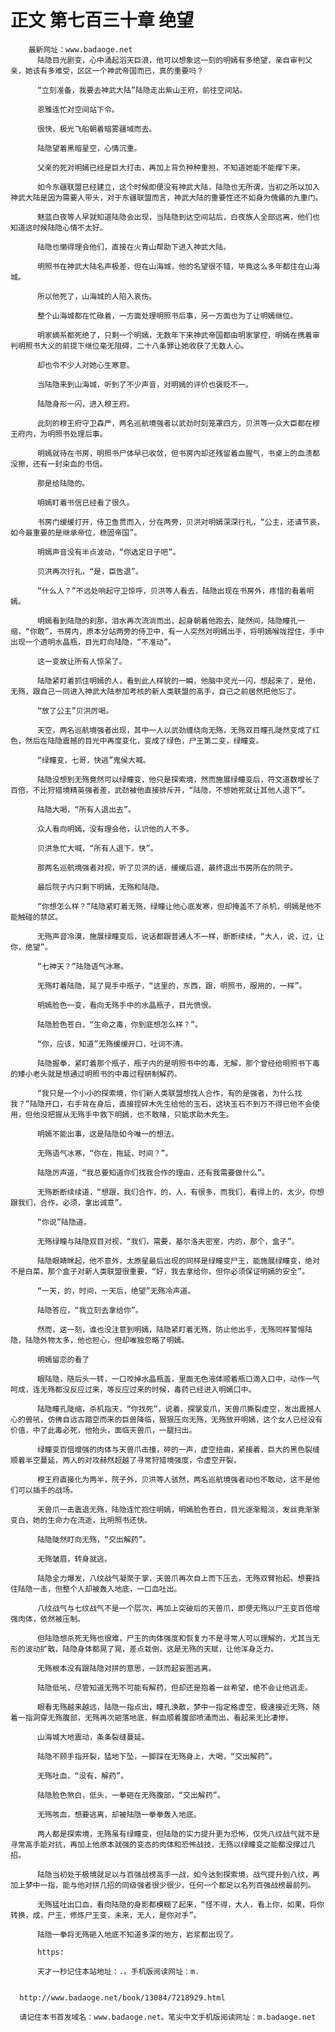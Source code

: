 # 正文 第七百三十章 绝望
        最新网址：www.badaoge.net
          陆隐目光剧变，心中涌起滔天巨浪，他可以想象这一刻的明嫣有多绝望，亲自审判父亲，她该有多难受，区区一个神武帝国而已，真的重要吗？
      
          “立刻准备，我要去神武大陆”陆隐走出紫山王府，前往空间站。
      
          恩雅连忙对空间站下令。
      
          很快，极光飞船朝着暗雾疆域而去。
      
          陆隐望着黑暗星空，心情沉重。
      
          父亲的死对明嫣已经是巨大打击，再加上背负种种重担，不知道她能不能撑下来。
      
          如今东疆联盟已经建立，这个时候即便没有神武大陆，陆隐也无所谓，当初之所以加入神武大陆是因为需要人带头，对于东疆联盟而言，神武大陆的重要性还不如身为傀儡的九重门。
      
          魅蓝白夜等人早就知道陆隐会出现，当陆隐到达空间站后，白夜族人全部远离，他们也知道这时候陆隐心情不太好。
      
          陆隐也懒得理会他们，直接在火青山帮助下进入神武大陆。
      
          明照书在神武大陆名声极差，但在山海城，他的名望很不错，毕竟这么多年都住在山海城。
      
          所以他死了，山海城的人陷入哀伤。
      
          整个山海城都在忙碌着，一方面处理明照书后事，另一方面也为了让明嫣继位。
      
          明家嫡系都死绝了，只剩一个明嫣，无数年下来神武帝国都由明家掌控，明嫣在携着审判明照书大义的前提下继位毫无阻碍，二十八条罪让她收获了无数人心。
      
          却也令不少人对她心生寒意。
      
          当陆隐来到山海城，听到了不少声音，对明嫣的评价也褒贬不一。
      
          陆隐身形一闪，进入穆王府。
      
          此刻的穆王府守卫森严，两名巡航境强者以武劲时刻笼罩四方，贝洪等一众大臣都在穆王府内，为明照书处理后事。
      
          明嫣就待在书房，明照书尸体早已收敛，但书房内却还残留着血腥气，书桌上的血渍都没擦，还有一封染血的书信。
      
          那是给陆隐的。
      
          明嫣盯着书信已经看了很久。
      
          书房门缓缓打开，侍卫鱼贯而入，分在两旁，贝洪对明嫣深深行礼，“公主，还请节哀，如今最重要的是继承帝位，稳固帝国”。
      
          明嫣声音没有半点波动，“你选定日子吧”。
      
          贝洪再次行礼，“是，臣告退”。
      
          “什么人？”不远处响起守卫惊呼，贝洪等人看去，陆隐出现在书房外，疼惜的看着明嫣。
      
          明嫣看到陆隐的刹那，泪水再次流淌而出，起身朝着他跑去，陡然间，陆隐瞳孔一缩，“你敢”，书房内，原本分站两旁的侍卫中，有一人突然对明嫣出手，将明嫣喉咙捏住，手中出现一个透明水晶瓶，目光盯向陆隐，“不准动”。
      
          这一变故让所有人惊呆了。
      
          陆隐紧盯着抓住明嫣的人，看到此人样貌的一瞬，他脑中灵光一闪，想起来了，是他，无殇，跟自己一同进入神武大陆参加考核的新人类联盟的高手，自己之前居然把他忘了。
      
          “放了公主”贝洪厉喝。
      
          天空，两名巡航境强者出现，其中一人以武劲缠绕向无殇，无殇双目瞳孔陡然变成了红色，然后在陆隐震撼的目光中再度变化，变成了绿色，尸王第二变，绿瞳变。
      
          “绿瞳变，七哥，快逃”鬼侯大喊。
      
          陆隐没想到无殇竟然可以绿瞳变，他只是探索境，然而施展绿瞳变后，符文道数增长了百倍，不比狩猎境精英强者差，武劲被他直接排斥开，“陆隐，不想她死就让其他人退下”。
      
          陆隐大喝，“所有人退出去”。
      
          众人看向明嫣，没有理会他，认识他的人不多。
      
          贝洪急忙大喊，“所有人退下，快”。
      
          那两名巡航境强者对视，听了贝洪的话，缓缓后退，最终退出书房所在的院子。
      
          最后院子内只剩下明嫣，无殇和陆隐。
      
          “你想怎么样？”陆隐紧盯着无殇，绿瞳让他心底发寒，但却掩盖不了杀机，明嫣是他不能触碰的禁区。
      
          无殇声音冷漠，施展绿瞳变后，说话都跟普通人不一样，断断续续，“大人，说，过，让你，绝望”。
      
          “七神天？”陆隐语气冰寒。
      
          无殇盯着陆隐，晃了晃手中瓶子，“这里的，东西，跟，明照书，服用的，一样”。
      
          明嫣脸色一变，看向无殇手中的水晶瓶子，目光愤恨。
      
          陆隐脸色苍白，“生命之毒，你到底想怎么样？”。
      
          “你，应该，知道”无殇缓缓开口，吐词不清。
      
          陆隐握拳，紧盯着那个瓶子，瓶子内的是明照书中的毒，无解，那个曾经给明照书下毒的矮小老头就是想通过明照书的中毒过程研制解药。
      
          “我只是一个小小的探索境，你们新人类联盟想找人合作，有的是强者，为什么找我？”陆隐开口，右手背在身后，直接捏碎木先生给他的玉石，这块玉石不到万不得已他不会使用，但他没把握从无殇手中救下明嫣，也不敢赌，只能求助木先生。
      
          明嫣不能出事，这是陆隐如今唯一的想法。
      
          无殇语气冰寒，“你在，拖延，时间？”。
      
          陆隐厉声道，“我总要知道你们找我合作的理由，还有我需要做什么”。
      
          无殇断断续续道，“想跟，我们合作，的，人，有很多，而我们，看得上的，太少，你想跟我们，合作，必须，拿出诚意”。
      
          “你说”陆隐道。
      
          无殇绿瞳与陆隐双目对视，“我们，需要，基尔洛夫密室，内的，那个，盒子”。
      
          陆隐眼睛眯起，他不意外，太原星最后出现的同样是绿瞳变尸王，能施展绿瞳变，绝对不是白菜，那个盒子对新人类联盟很重要，“好，我去拿给你，但你必须保证明嫣的安全”。
      
          “一天，的，时间，一天后，绝望”无殇冷声道。
      
          陆隐答应，“我立刻去拿给你”。
      
          然而，这一刻，谁也没注意到明嫣，陆隐紧盯着无殇，防止他出手，无殇同样警惕陆隐，陆隐外物太多，他也担心，但却唯独忽略了明嫣。
      
          明嫣留恋的看了
      
          眼陆隐，随后头一转，一口咬掉水晶瓶盖，里面无色液体顺着瓶口滴入口中，动作一气呵成，连无殇都没反应过来，等反应过来的时候，毒药已经进入明嫣口中。
      
          陆隐瞳孔陡缩，杀机指天，“你找死”，说着，探掌变爪，天兽爪撕裂虚空，发出震撼人心的兽吼，仿佛自远古踏空而来的巨兽降临，狠狠压向无殇，无殇放开明嫣，这个女人已经没有价值，中了此毒必死，他抬头，面临天兽爪，一腿扫出。
      
          绿瞳变百倍增强的肉体与天兽爪击撞，砰的一声，虚空扭曲，紧接着，巨大的黑色裂缝顺着半空蔓延，两人的对攻赫然超越了寻常狩猎境强度，令虚空开裂。
      
          穆王府直接化为两半，院子外，贝洪等人骇然，两名巡航境强者动也不敢动，这不是他们可以插手的战场。
      
          天兽爪一击震退无殇，陆隐连忙抱住明嫣，明嫣脸色苍白，目光逐渐黯淡，发丝竟渐渐变白，她的生命力在流逝，比明照书还快。
      
          陆隐陡然盯向无殇，“交出解药”。
      
          无殇皱眉，转身就逃。
      
          陆隐全力爆发，八纹战气凝聚于掌，天兽爪再次自上而下压去，无殇双臂抬起，想要挡住陆隐一击，但整个人却被轰入地底，一口血吐出。
      
          八纹战气与七纹战气不是一个层次，再加上突破后的天兽爪，即便无殇以尸王变百倍增强肉体，依然被压制。
      
          但陆隐想杀死无殇也很难，尸王的肉体强度和恢复力不是寻常人可以理解的，尤其当无形的波动扩散，陆隐身体都晃了晃，差点栽倒，这是无殇的天赋，让他浑身乏力。
      
          无殇根本没有跟陆隐对拼的意思，一跃而起妄图逃离。
      
          陆隐低吼，尽管知道无殇不可能有解药，但却还是抱着一丝希望，绝不会让他逃走。
      
          眼看无殇越来越远，陆隐一指点出，瞳孔涣散，梦中一指定格虚空，极速接近无殇，随着一指洞穿无殇腹部，无殇再次砸落地底，鲜血顺着腹部喷涌而出，看起来无比凄惨。
      
          山海城大地震动，条条裂缝蔓延。
      
          陆隐不顾手指开裂，猛地下坠，一脚踩在无殇身上，大喝，“交出解药”。
      
          无殇吐血，“没有，解药”。
      
          陆隐脸色煞白，低头，一拳砸在无殇腹部，“交出解药”。
      
          无殇咳血，想要逃离，却被陆隐一拳拳轰入地底。
      
          两人都是探索境，无殇虽有绿瞳变，但陆隐的实力提升更为恐怖，仅凭八纹战气就不是寻常高手能对抗，再加上他原本就强的变态的肉体和恐怖战技，无殇以绿瞳变之能都没撑过几招。
      
          陆隐当初处于极境就足以与百强战榜高手一战，如今达到探索境，战气提升到八纹，再加上梦中一指，能与他对拼几招的同级强者很少很少，任何一个都足以名列百强战榜最前列。
      
          无殇猛吐出口血，看向陆隐的身影都模糊了起来，“怪不得，大人，看上你，如果，将你转换，成，尸王，修炼尸王变，未来，无人，是你对手”。
      
          陆隐一拳将无殇砸入地底不知道多深的地方，岩浆都出现了。
      
          https:
      
          天才一秒记住本站地址：.。手机版阅读网址：m.
      
      
      http://www.badaoge.net/book/13084/7218929.html
      
      请记住本书首发域名：www.badaoge.net。笔尖中文手机版阅读网址：m.badaoge.net